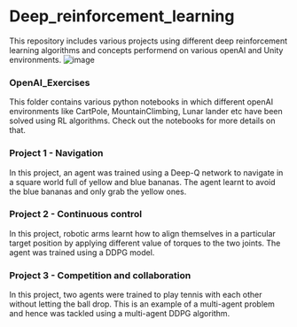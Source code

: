 # Deep_reinforcement_learning
This repository includes various projects using different deep reinforcement learning algorithms and concepts performend on various openAI and Unity environments.
![image](https://user-images.githubusercontent.com/10624937/42135602-b0335606-7d12-11e8-8689-dd1cf9fa11a9.gif)

### OpenAI_Exercises
This folder contains various python notebooks in which different openAI environments like CartPole, MountainClimbing, Lunar lander etc have been solved using RL algorithms. Check out the notebooks for more details on that.

### Project 1 - Navigation
In this project, an agent was trained using a Deep-Q network to navigate in a square world full of yellow and blue bananas. The agent learnt to avoid the blue bananas and only grab the yellow ones.

### Project 2 - Continuous control
In this project, robotic arms learnt how to align themselves in a particular target position by applying different value of torques to the two joints. The agent was trained using a DDPG model.

### Project 3 - Competition and collaboration
In this project, two agents were trained to play tennis with each other without letting the ball drop. This is an example of a multi-agent problem and hence was tackled using a multi-agent DDPG algorithm.
